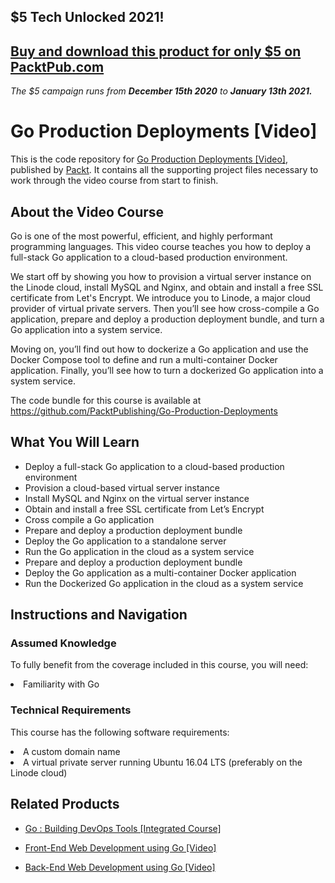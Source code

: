 ## $5 Tech Unlocked 2021!
[Buy and download this product for only $5 on PacktPub.com](https://www.packtpub.com/)
-----
*The $5 campaign         runs from __December 15th 2020__ to __January 13th 2021.__*

# Go Production Deployments [Video]
This is the code repository for [Go Production Deployments [Video]](https://www.packtpub.com/web-development/go-production-deployments-video?utm_source=github&utm_medium=repository&utm_campaign=9781788399340), published by [Packt](https://www.packtpub.com/?utm_source=github). It contains all the supporting project files necessary to work through the video course from start to finish.
## About the Video Course
Go is one of the most powerful, efficient, and highly performant programming languages. This video course teaches you how to deploy a full-stack Go application to a cloud-based production environment.

We start off by showing you how to provision a virtual server instance on the Linode cloud, install MySQL and Nginx, and obtain and install a free SSL certificate from Let's Encrypt. We introduce you to Linode, a major cloud provider of virtual private servers. Then you’ll see how cross-compile a Go application, prepare and deploy a production deployment bundle, and turn a Go application into a system service.

Moving on, you’ll find out how to dockerize a Go application and use the Docker Compose tool to define and run a multi-container Docker application. Finally, you’ll see how to turn a dockerized Go application into a system service.

The code bundle for this course is available at https://github.com/PacktPublishing/Go-Production-Deployments

<H2>What You Will Learn</H2>
<DIV class=book-info-will-learn-text>
<UL>
<LI>Deploy a full-stack Go application to a cloud-based production environment
<LI>Provision a cloud-based virtual server instance
<LI>Install MySQL and Nginx on the virtual server instance
<LI>Obtain and install a free SSL certificate from Let’s Encrypt
<LI>Cross compile a Go application
<LI>Prepare and deploy a production deployment bundle
<LI>Deploy the Go application to a standalone server
<LI>Run the Go application in the cloud as a system service
<LI>Prepare and deploy a production deployment bundle
<LI>Deploy the Go application as a multi-container Docker application
<LI>Run the Dockerized Go application in the cloud as a system service </LI></UL></DIV>

## Instructions and Navigation
### Assumed Knowledge
To fully benefit from the coverage included in this course, you will need:<br/>
<LI>Familiarity with Go


### Technical Requirements
This course has the following software requirements:<br/>
<LI>A custom domain name
<LI>A virtual private server running Ubuntu 16.04 LTS (preferably on the Linode cloud)


## Related Products
* [Go : Building DevOps Tools [Integrated Course]](https://www.packtpub.com/networking-and-servers/go-building-devops-tools-integrated-course?utm_source=github&utm_medium=repository&utm_campaign=9781788472418)

* [Front-End Web Development using Go [Video]](https://www.packtpub.com/web-development/front-end-web-development-using-go-video?utm_source=github&utm_medium=repository&utm_campaign=9781788398916)

* [Back-End Web Development using Go [Video]](https://www.packtpub.com/web-development/back-end-web-development-using-go-video?utm_source=github&utm_medium=repository&utm_campaign=9781788392761)

